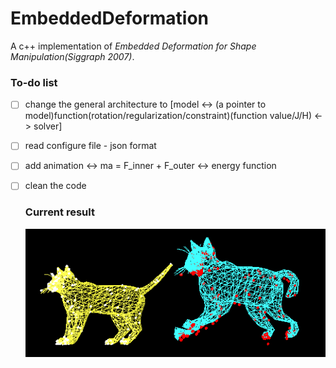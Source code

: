 # EmbeddedDeformation

A c++ implementation of _Embedded Deformation for Shape Manipulation(Siggraph 2007)_.

### To-do list

- [ ] change the general architecture to [model <-> (a pointer to model)function(rotation/regularization/constraint)(function value/J/H) <-> solver]

- [ ] read configure file - json format

- [ ] add animation <-> ma = F_inner + F_outer <-> energy function

- [ ] clean the code

  ### Current result

  ![Cat-pture](assets/Cat-pture.PNG)

  

  

  ### 